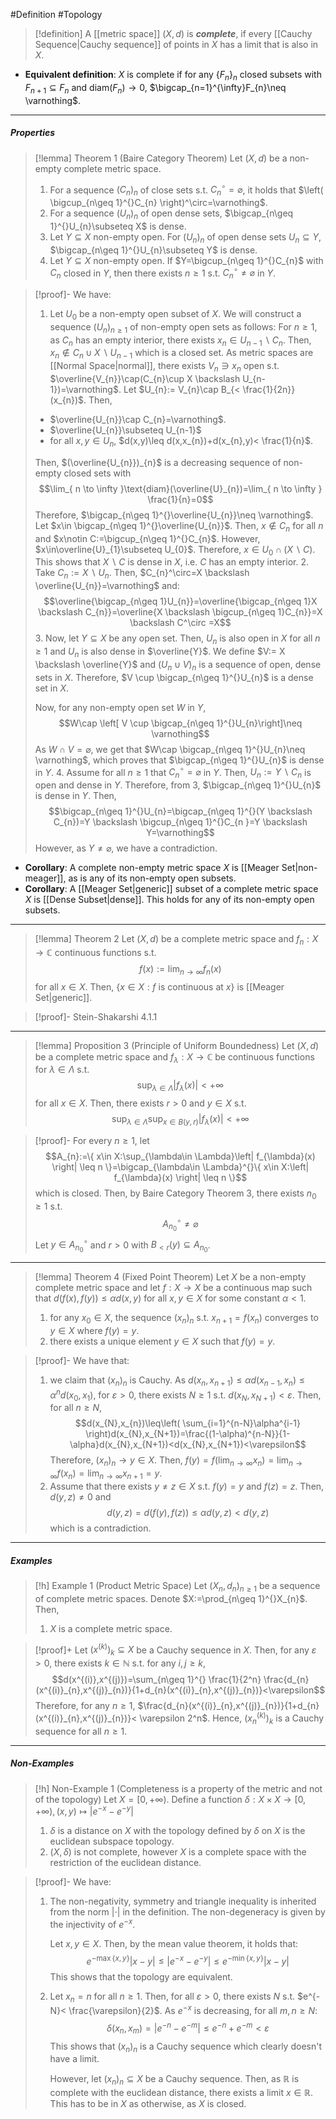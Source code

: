 #Definition #Topology 

> [!definition]
> A [[metric space]] $(X,d)$ is ***complete***, if every [[Cauchy Sequence|Cauchy sequence]] of points in $X$ has a limit that is also in $X$.
- **Equivalent definition**: $X$ is complete if for any $\{ F_{n} \}_{n}$ closed subsets with $F_{n+1}\subseteq F_{n}$ and $\text{diam}(F_{n})\to{0}$, $\bigcap_{n=1}^{\infty}F_{n}\neq \varnothing$.
---
##### Properties
> [!lemma] Theorem 1 (Baire Category Theorem)
> Let $(X,d)$ be a non-empty complete metric space. 
> 1. For a sequence $(C_{n})_{n}$ of close sets s.t. $C_{n}^\circ=\varnothing$, it holds that $\left( \bigcup_{n\geq 1}^{}C_{n} \right)^\circ=\varnothing$.
> 2. For a sequence $(U_{n})_{n}$ of open dense sets, $\bigcap_{n\geq 1}^{}U_{n}\subseteq X$ is dense.
> 3. Let $Y\subseteq X$ non-empty open. For $(U_{n})_{n}$ of open dense sets $U_{n}\subseteq Y$, $\bigcap_{n\geq 1}^{}U_{n}\subseteq Y$ is dense.
> 5. Let  $Y\subseteq X$ non-empty open. If $Y=\bigcup_{n\geq 1}^{}C_{n}$ with $C_{n}$ closed in $Y$, then there exists $n\geq 1$ s.t. $C_{n}^\circ\neq \varnothing$ in $Y$.

> [!proof]-
> We have:
> 1. Let $U_{0}$ be a non-empty open subset of $X$. We will construct a sequence $(U_{n})_{n\geq 1}$ of non-empty open sets as follows: For $n\geq 1$, as $C_{n}$ has an empty interior, there exists $x_{n}\in U_{n-1} \backslash C_{n}$. Then, $x_{n}\notin C_{n} \cup X\backslash U_{n-1}$ which is a closed set. As metric spaces are [[Normal Space|normal]], there exists $V_{n}\ni x_{n}$ open s.t. $\overline{V_{n}}\cap(C_{n}\cup X \backslash U_{n-1})=\varnothing$. Let $U_{n}:= V_{n}\cap B_{< \frac{1}{2n}}(x_{n})$. Then,
> 	- $\overline{U_{n}}\cap C_{n}=\varnothing$.
> 	- $\overline{U_{n}}\subseteq U_{n-1}$
> 	- for all $x,y\in U_{n}$, $d(x,y)\leq d(x,x_{n})+d(x_{n},y)< \frac{1}{n}$.
> 	
> 	Then, $(\overline{U_{n}})_{n}$ is a decreasing sequence of non-empty closed sets with $$\lim_{ n \to \infty }\text{diam}(\overline{U}_{n})=\lim_{ n \to \infty } \frac{1}{n}=0$$Therefore, $\bigcap_{n\geq 1}^{}\overline{U_{n}}\neq \varnothing$. Let  $x\in \bigcap_{n\geq 1}^{}\overline{U_{n}}$. Then, $x\notin C_{n}$ for all $n$ and $x\notin C:=\bigcup_{n\geq 1}^{}C_{n}$. However, $x\in\overline{U}_{1}\subseteq U_{0}$. Therefore, $x\in U_{0}\cap(X \backslash C)$. This shows that $X\backslash C$ is dense in $X$, i.e. $C$ has an empty interior. 
> 2. Take $C_{n}:= X \backslash U_{n}$. Then, $C_{n}^\circ=X \backslash \overline{U_{n}}=\varnothing$ and: $$\overline{\bigcap_{n\geq 1}U_{n}}=\overline{\bigcap_{n\geq 1}X \backslash C_{n}}=\overline{X \backslash \bigcup_{n\geq 1}C_{n}}=X \backslash C^\circ =X$$
> 3. Now, let $Y\subseteq X$ be any open set. Then, $U_{n}$ is also open in $X$ for all $n\geq 1$ and $U_{n}$ is also dense in $\overline{Y}$. We define $V:= X \backslash \overline{Y}$ and $(U_{n}\cup V)_{n}$ is a sequence of open, dense sets in $X$. Therefore, $V \cup \bigcap_{n\geq 1}^{}U_{n}$ is a dense set in $X$. 
>    
>    Now, for any non-empty open set $W$ in $Y$, $$W\cap \left[  V \cup \bigcap_{n\geq 1}^{}U_{n}\right]\neq \varnothing$$
> 	As $W \cap V=\varnothing$, we get that $W\cap \bigcap_{n\geq 1}^{}U_{n}\neq \varnothing$, which proves that $\bigcap_{n\geq 1}^{}U_{n}$ is dense in $Y$.
> 4. Assume for all $n\geq 1$ that $C_{n}^\circ=\varnothing$ in $Y$. Then, $U_{n}:= Y \backslash C_{n}$ is open and dense in $Y$. Therefore, from 3, $\bigcap_{n\geq 1}^{}U_{n}$ is dense in $Y$. Then,
> 	$$\bigcap_{n\geq 1}^{}U_{n}=\bigcap_{n\geq 1}^{}(Y \backslash C_{n})=Y \backslash \bigcup_{n\geq 1}^{}C_{n }=Y \backslash Y=\varnothing$$However, as $Y \neq \varnothing$, we have a contradiction.

- **Corollary**: A complete non-empty metric space $X$ is [[Meager Set|non-meager]], as is any of its non-empty open subsets.
- **Corollary**: A [[Meager Set|generic]] subset of a complete metric space $X$ is [[Dense Subset|dense]]. This holds for any of its non-empty open subsets.
---
> [!lemma] Theorem 2
> Let $(X,d)$ be a complete metric space and $f_{n}: X\to \mathbb{C}$ continuous functions s.t. $$f(x):=\lim_{ n \to \infty } f_{n}(x)$$for all $x\in X$. Then, $\{ x\in X:f\text{ is continuous at }x \}$ is [[Meager Set|generic]].

> [!proof]-
> Stein-Shakarshi 4.1.1

---
> [!lemma] Proposition 3 (Principle of Uniform Boundedness)
> Let $(X,d)$ be a complete metric space and $f_{\lambda}:X \to \mathbb{C}$ be continuous functions for $\lambda\in \Lambda$ s.t. $$\sup_{\lambda\in \Lambda}\left| f_{\lambda}(x) \right| <+\infty$$for all $x\in X$. Then, there exists $r>0$ and $y\in X$ s.t. $$\sup_{\lambda\in \Lambda}\sup_{x\in B(y,r)}\left| f_{\lambda}(x) \right| <+\infty$$

> [!proof]-
> For every $n\geq 1$, let $$A_{n}:=\{ x\in X:\sup_{\lambda\in \Lambda}\left| f_{\lambda}(x) \right| \leq n \}=\bigcap_{\lambda\in \Lambda}^{}\{ x\in X:\left| f_{\lambda}(x) \right| \leq n \}$$which is closed. Then, by Baire Category Theorem 3, there exists $n_{0}\geq 1$ s.t. $$A_{n_{0}}^\circ \neq \varnothing$$Let $y\in A^\circ_{n_{0}}$ and $r>0$ with $B_{<r}(y)\subseteq A_{n_{0}}$.
---
> [!lemma] Theorem 4 (Fixed Point Theorem)
> Let $X$ be a non-empty complete metric space and let $f:X\to X$ be a continuous map such that $d(f(x),f(y))\leq\alpha d(x,y)$ for all $x,y\in X$ for some constant $\alpha<1$.
> 1. for any $x_{0}\in X$, the sequence $(x_{n})_{n}$ s.t. $x_{n+1}=f(x_{n})$ converges to $y\in X$ where  $f(y)=y$.
> 2. there exists a unique element $y\in X$ such that $f(y)=y$.

> [!proof]-
> We have that: 
> 1. we claim that $(x_{n})_{n}$ is Cauchy. As $d(x_{n},x_{n+1})\leq\alpha d(x_{n-1},x_{n})\leq\alpha^nd(x_{0},x_{1})$, for $\varepsilon>0$, there exists $N\geq 1$ s.t. $d(x_{N},x_{N+1})<\varepsilon$.  Then, for all $n\geq N$, $$d(x_{N},x_{n})\leq\left( \sum_{i=1}^{n-N}\alpha^{i-1} \right)d(x_{N},x_{N+1})=\frac{(1-\alpha)^{n-N}}{1-\alpha}d(x_{N},x_{N+1})<d(x_{N},x_{N+1})<\varepsilon$$Therefore, $(x_{n})_{n}\to y\in X$. Then, $f(y)=f(\lim_{ n \to \infty }x_{n})=\lim_{ n \to \infty }f(x_{n})=\lim_{ n \to \infty }x_{n+1}=y$.
> 2. Assume that there exists $y\neq z\in X$ s.t. $f(y)=y$ and $f(z)=z$. Then, $d(y,z)\neq0$ and $$d(y,z)=d(f(y),f(z))\leq\alpha d(y,z)<d(y,z)$$which is a contradiction.
---
##### Examples
> [!h] Example 1 (Product Metric Space)
> Let $(X_{n},d_{n})_{n\geq 1}$ be a sequence of complete metric spaces. Denote $X:=\prod_{n\geq 1}^{}X_{n}$. Then,
> 1. $X$ is a complete metric space.

> [!proof]+
> Let $(x^{(k)})_{k}\subseteq X$ be a Cauchy sequence in $X$. Then, for any $\varepsilon>0$, there exists $k\in \mathbb{N}$ s.t. for any $i,j\geq k$, $$d(x^{(i)},x^{(j)})=\sum_{n\geq 1}^{} \frac{1}{2^n} \frac{d_{n}(x^{(i)}_{n},x^{(j)}_{n})}{1+d_{n}(x^{(i)}_{n},x^{(j)}_{n})}<\varepsilon$$Therefore, for any $n\geq 1$, $\frac{d_{n}(x^{(i)}_{n},x^{(j)}_{n})}{1+d_{n}(x^{(i)}_{n},x^{(j)}_{n})}< \varepsilon 2^n$. Hence, $(x^{(k)}_{n})_{k}$ is a Cauchy sequence for all $n\geq 1$. 
---
##### Non-Examples
> [!h] Non-Example 1 (Completeness is a property of the metric and not of the topology)
> Let $X=[0,+\infty)$. Define a function $\delta:X\times X\to [0,+\infty),(x,y)\mapsto \left| e^{-x}-e^{-y} \right|$
> 1. $\delta$ is a distance on $X$ with the topology defined by $\delta$ on $X$ is the euclidean subspace topology.
> 3. $(X,\delta)$ is not complete, however $X$ is a complete space with the restriction of the euclidean distance.

> [!proof]-
> We have:
> 1. The non-negativity, symmetry and triangle inequality is inherited from the norm $\left| \cdot  \right|$ in the definition. The non-degeneracy is given by the injectivity of $e^{-x}$. 
>    
>    Let $x,y\in X$. Then, by the mean value theorem, it holds that: $$e^{-\max\{ x,y \}}\left| x-y \right| \leq\left| e^{-x}-e^{-y} \right| \leq e^{-\min\{ x,y \}}\left| x-y \right| $$This shows that the topology are equivalent.
> 3. Let $x_{n}=n$ for all $n\geq 1$. Then, for all $\varepsilon>0$, there exists $N$ s.t. $e^{-N}< \frac{\varepsilon}{2}$. As $e^{-x}$ is decreasing, for all $m,n\geq N$: $$\delta(x_{n},x_{m})=\left| e^{-n}-e^{-m} \right|\leq e^{-n}+e^{-m}<\varepsilon $$This shows that $(x_{n})_{n}$ is a Cauchy sequence which clearly doesn't have a limit.
>    
>    However, let $(x_{n})_{n}\subseteq X$ be a Cauchy sequence. Then, as $\mathbb{R}$ is complete with the euclidean distance, there exists a limit $x\in \mathbb{R}$. This has to be in $X$ as otherwise, as $X$ is closed.